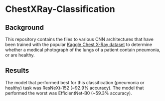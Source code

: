 # ChestXRay-Classification

## Background

This repository contains the files to various CNN architectures that have been trained with the popular [Kaggle Chest X-Ray dataset](https://www.kaggle.com/datasets/paultimothymooney/chest-xray-pneumonia) to determine whether a medical photograph of the lungs of a patient contain pneumonia, or are healthy.

## Results
The model that performed best for this classification (pneumonia or healthy) task was ResNeXt-152 (~92.9% accuracy). The model that performed the worst was EfficientNet-B0 (~59.3% accuracy). 
